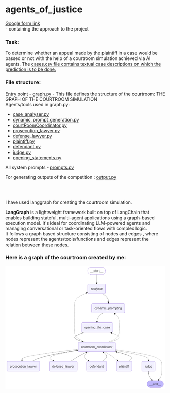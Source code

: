# agents_of_justice
<p><a href="https://docs.google.com/document/d/1A4M_RekCB74_SG6VDbJOCRz8wJuf4t9P1gz3PHm8apA/edit?usp=sharing"> Google form link </br>  </a> - containing the approach to the project</p>

<h3>Task:</h3>
<p>To determine whether an appeal made by the plaintiff in a case would be passed or not with the help of a courtroom simulation achieved via AI agents. The <a href="utility_files/cases.csv"> cases.csv file contains textual case descriptions on which the prediction is to be done.</a></p>
<h3>File structure:</h3>
<p>
  Entry point - <a href="graph.py"> graph.py </a> - This file defines the structure of the courtroom: THE GRAPH OF THE COURTROOM SIMULATION 
</br>Agents/tools used in graph.py:
  <ul>
    <li> <a href="case_analyser.py"> case_analyser.py </a> </li>
    <li> <a href="dynamic_prompt_generation.py"> dynamic_prompt_generation.py </a></li>
    <li> <a href="courtRoomCoordinator.py"> courtRoomCoordinator.py </a> </li>
    <li> <a href="prosecution_lawyer.py"> prosecution_lawyer.py </a> </li>
    <li> <a href="defense_lawyer.py"> defense_lawyer.py </a> </li>
    <li> <a href="plaintiff.py"> plaintiff.py </a> </li>
    <li> <a href="defendant.py"> defendant.py </a> </li>
    <li> <a href="judge.py"> judge.py </a> </li>
    <li> <a href="opening_statements.py"> opening_statements.py </a> </li>
  </ul>
   <p>All system prompts - <a href="config/prompts.py"> prompts.py </a> </p>
   <p>For generating outputs of the competition : <a href="output.py"> output.py </a> </p>
</p>

</br></hr></br>
<p>I have used langgraph for creating the courtroom simulation.</p>
<p>
  <strong>LangGraph</strong> is a lightweight framework built on top of LangChain that enables building stateful, multi-agent applications using a graph-based execution model. It's ideal for coordinating LLM-powered agents and managing conversational or task-oriented flows with complex logic. </br>It follows a graph based structure consisting of nodes and edges , where nodes represent the agents/tools/functions and edges represent the relation between these nodes.
</p>
<h3>Here is a graph of the courtroom created by me:</h3>
<img src="courtroom_graph.png" alt="Courtroom graph" />

